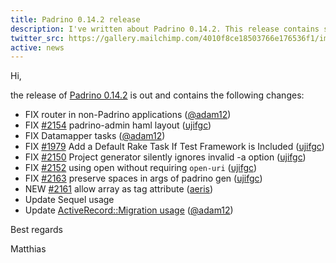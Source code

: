 ```yaml
---
title: Padrino 0.14.2 release
description: I've written about Padrino 0.14.2. This release contains small bug fixes and many new features. Please check it out.
twitter_src: https://gallery.mailchimp.com/4010f8ce18503766e176536f1/images/32684573-8372-4e96-bc1b-5864ce88a1a4.jpg
active: news
---
```


Hi,

the release of [Padrino 0.14.2](http://padrinorb.com/blog/padrino-0-14-2/ "Padrino 0.14.2") is out and contains the
following changes:


- FIX router in non-Padrino applications ([@adam12](https://github.com/adam12))
- FIX [#2154](https://github.com/padrino/padrino-framework/commit/04f64706613f08f4f5eaddd18afec8ce4d1855d9 "#2154") padrino-admin haml layout ([ujifgc](https://github.com/ujifgc "ujifgc"))
- FIX Datamapper tasks ([@adam12](https://github.com/adam12))
- FIX [#1979](https://github.com/padrino/padrino-framework/issues/1979 "#1979") Add a Default Rake Task If Test Framework is Included ([ujifgc](https://github.com/ujifgc "ujifgc"))
- FIX [#2150](https://github.com/padrino/padrino-framework/issues/2150 "#2150") Project generator silently ignores invalid -a option ([ujifgc](https://github.com/ujifgc "ujifgc"))
- FIX [#2152](https://github.com/padrino/padrino-framework/issues/2152 "#2152") using open without requiring `open-uri` ([ujifgc](https://github.com/ujifgc "ujifgc"))
- FIX [#2163](https://github.com/padrino/padrino-framework/issues/2163 "#2163") preserve spaces in args of padrino gen ([ujifgc](https://github.com/ujifgc "ujifgc"))
- NEW [#2161](https://github.com/padrino/padrino-framework/pull/2161 "#2161") allow array as tag attribute ([aeris](https://github.com/aeris "aeris"))
- Update Sequel usage
- Update [ActiveRecord::Migration usage](https://github.com/padrino/padrino-framework/commit/f45566335f0b676d9dc2a8e7de68babc2274ff44 "ActiveRecord::Migration usage") ([@adam12](https://github.com/adam12))


Best regards

Matthias

